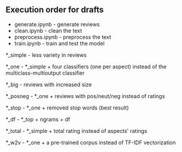 ## Execution order for drafts

- generate.ipynb - generate reviews
- clean.ipynb - clean the text
- preprocess.ipynb - preprocess the text
- train.ipynb - train and test the model

*_simple - less variety in reviews

*_one - *_simple + four classifiers (one per aspect) instead of the multiclass-multioutput classifier

*_big - reviews with increased size

*_posneg - *_one + reviews with pos/neut/neg instead of ratings

*_stop - *_one + removed stop words (best result)

*_df - *_top + ngrams + df

*_total - *_simple + total rating instead of aspects' ratings

*_w2v - *_one + a pre-trained corpus instead of TF-IDF vectorization